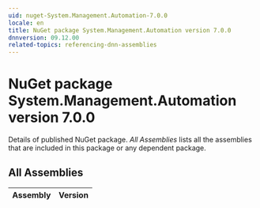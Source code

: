 ```yaml
---
uid: nuget-System.Management.Automation-7.0.0
locale: en
title: NuGet package System.Management.Automation version 7.0.0
dnnversion: 09.12.00
related-topics: referencing-dnn-assemblies
---
```


# NuGet package System.Management.Automation version 7.0.0
Details of published NuGet package.
*All Assemblies* lists all the assemblies that are included in this package or any dependent package.

## All Assemblies

|Assembly|Version|
|---|---|

